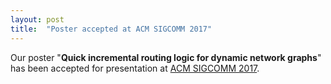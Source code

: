 ```yaml
---
layout: post
title:  "Poster accepted at ACM SIGCOMM 2017"
---
```


Our poster "**Quick incremental routing logic for dynamic network graphs**" has been accepted for presentation at [ACM SIGCOMM 2017](http://conferences.sigcomm.org/sigcomm/2017/).
